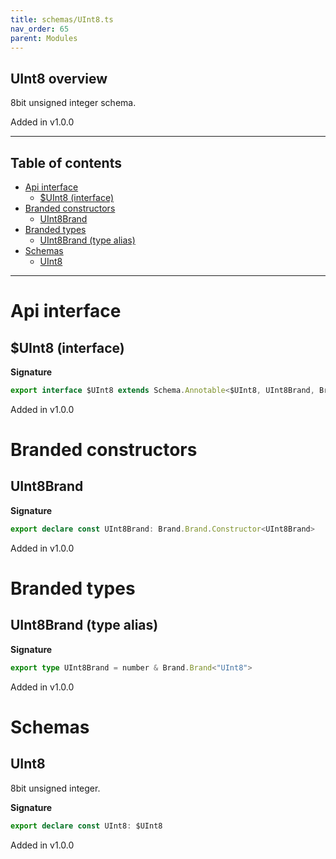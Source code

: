 ```yaml
---
title: schemas/UInt8.ts
nav_order: 65
parent: Modules
---
```


## UInt8 overview

8bit unsigned integer schema.

Added in v1.0.0

---

<h2 class="text-delta">Table of contents</h2>

- [Api interface](#api-interface)
  - [$UInt8 (interface)](#uint8-interface)
- [Branded constructors](#branded-constructors)
  - [UInt8Brand](#uint8brand)
- [Branded types](#branded-types)
  - [UInt8Brand (type alias)](#uint8brand-type-alias)
- [Schemas](#schemas)
  - [UInt8](#uint8)

---

# Api interface

## $UInt8 (interface)

**Signature**

```ts
export interface $UInt8 extends Schema.Annotable<$UInt8, UInt8Brand, Brand.Brand.Unbranded<UInt8Brand>, never> {}
```

Added in v1.0.0

# Branded constructors

## UInt8Brand

**Signature**

```ts
export declare const UInt8Brand: Brand.Brand.Constructor<UInt8Brand>
```

Added in v1.0.0

# Branded types

## UInt8Brand (type alias)

**Signature**

```ts
export type UInt8Brand = number & Brand.Brand<"UInt8">
```

Added in v1.0.0

# Schemas

## UInt8

8bit unsigned integer.

**Signature**

```ts
export declare const UInt8: $UInt8
```

Added in v1.0.0
